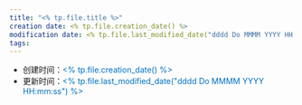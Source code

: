 ```yaml
---
title: "<% tp.file.title %>"
creation date: <% tp.file.creation_date() %>
modification date: <% tp.file.last_modified_date("dddd Do MMMM YYYY HH:mm:ss") %>
tags: 
---
```

- 创建时间：<font color="#0070c0"><% tp.file.creation_date() %></font>
- 更新时间：<font color="#0070c0"><% tp.file.last_modified_date("dddd Do MMMM YYYY HH:mm:ss") %></font>